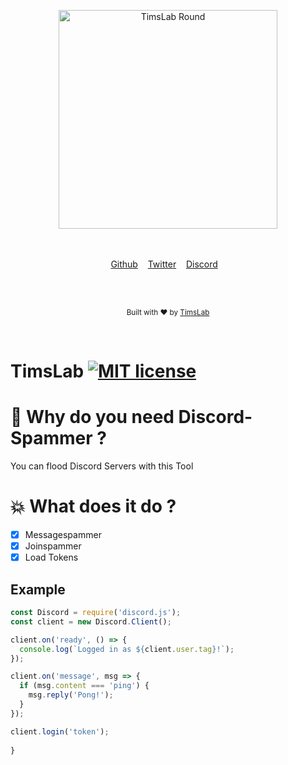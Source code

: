 <p align="center">
    <img width="350" height="350" src="https://timslab.de/timslab.png" alt="TimsLab Round">
    <br>
    <br>
    <br>
</p>

<p align="center">
    <a href="https://github.com/TimsLab">Github</a>&nbsp;&nbsp;&nbsp;
    <a href="https://twitter.com/TimsLabs">Twitter</a>&nbsp;&nbsp;&nbsp;
    <a href="https://discordapp.com/users/216297826081046528">Discord</a>&nbsp;&nbsp;&nbsp;
</p>

<br>

<br>

<p align="center">
  <sub>Built with ❤︎ by <a href="https://twitter.com/TimsLab">TimsLab</a></sub>
</p>
<br>

# TimsLab [![MIT license](https://img.shields.io/badge/License-MIT-blue.svg)](https://lbesson.mit-license.org/)


# 📜 Why do you need Discord-Spammer ?

You can flood Discord Servers with this Tool

# 💥 What does it do ?

- [x] Messagespammer
- [x] Joinspammer
- [x] Load Tokens

## Example
```js
const Discord = require('discord.js');
const client = new Discord.Client();

client.on('ready', () => {
  console.log(`Logged in as ${client.user.tag}!`);
});

client.on('message', msg => {
  if (msg.content === 'ping') {
    msg.reply('Pong!');
  }
});

client.login('token');
        
}
```
